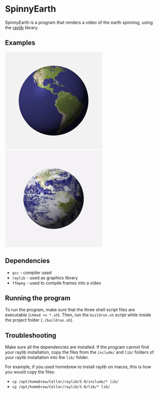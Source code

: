 # SpinnyEarth

SpinnyEarth is a program that renders a video of the earth spinning, using the [raylib](https://www.raylib.com/index.html) library.

## Examples
![example gif 1](renders/result.gif)
![example gif 2](renders/resultClouds.gif)

## Dependencies
* `gcc` - compiler used
* `raylib` - used as graphics library
* `ffmpeg` - used to compile frames into a video

## Running the program
To run the program, make sure that the three shell script files are executable (`chmod +x *.sh`). Then, run the `buildrun.sh` script while inside the project folder (`./buildrun.sh`).

## Troubleshooting
Make sure all the dependencies are installed. If the program cannot find your raylib installation, copy the files from the `include/` and `lib/` folders of your raylib installation into the `lib/` folder.

For example, if you used homebrew to install raylib on macos, this is how you would copy the files:
* `cp /opt/homebrew/Cellar/raylib/5.0/include/* lib/`
* `cp /opt/homebrew/Cellar/raylib/5.0/lib/* lib/`